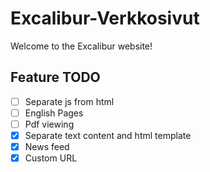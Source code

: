# Excalibur-Verkkosivut
Welcome to the Excalibur website!

## Feature TODO
- [ ] Separate js from html
- [ ] English Pages
- [ ] Pdf viewing
- [X] Separate text content and html template
- [X] News feed
- [X] Custom URL
